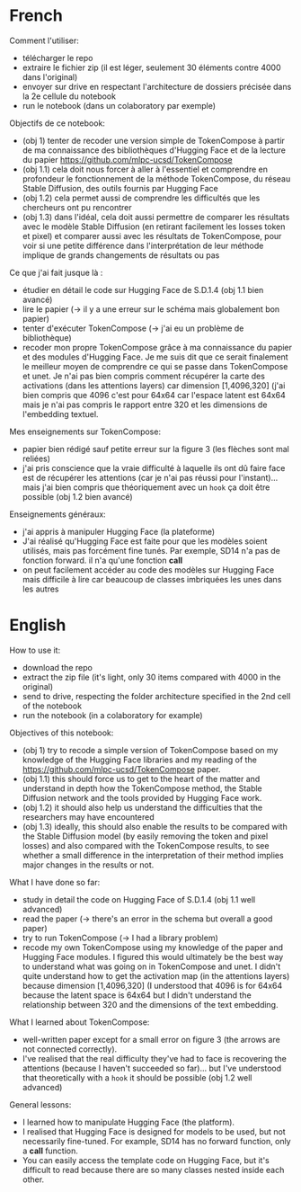 # French

Comment l'utiliser:

* télécharger le repo
* extraire le fichier zip (il est léger, seulement 30 éléments contre 4000 dans l'original)
* envoyer sur drive en respectant l'architecture de dossiers précisée dans la 2e cellule du notebook
* run le notebook (dans un colaboratory par exemple)

Objectifs de ce notebook:

* (obj 1) tenter de recoder une version simple de TokenCompose à partir de ma connaissance des bibliothèques d'Hugging Face et de la lecture du papier https://github.com/mlpc-ucsd/TokenCompose
* (obj 1.1) cela doit nous forcer à aller à l'essentiel et comprendre en profondeur le fonctionnement de la méthode TokenCompose, du réseau Stable Diffusion, des outils fournis par Hugging Face
* (obj 1.2) cela permet aussi de comprendre les difficultés que les chercheurs ont pu rencontrer
* (obj 1.3) dans l'idéal, cela doit aussi permettre de comparer les résultats avec le modèle Stable Diffusion (en retirant facilement les losses token et pixel) et comparer aussi avec les résultats de TokenCompose, pour voir si une petite différence dans l'interprétation de leur méthode implique de grands changements de résultats ou pas

Ce que j'ai fait jusque là :
* étudier en détail le code sur Hugging Face de S.D.1.4 (obj 1.1 bien avancé)
* lire le papier (-> il y a une erreur sur le schéma mais globalement bon papier)
* tenter d'exécuter TokenCompose (-> j'ai eu un problème de bibliothèque)
* recoder mon propre TokenCompose grâce à ma connaissance du papier et des modules d'Hugging Face. Je me suis dit que ce serait finalement le meilleur moyen de comprendre ce qui se passe dans TokenCompose et unet. Je n'ai pas bien compris comment récupérer la carte des activations (dans les attentions layers) car dimension [1,4096,320] (j'ai bien compris que 4096 c'est pour 64x64 car l'espace latent est 64x64 mais je n'ai pas compris le rapport entre 320 et les dimensions de l'embedding textuel.

Mes enseignements sur TokenCompose:
* papier bien rédigé sauf petite erreur sur la figure 3 (les flèches sont mal reliées)
* j'ai pris conscience que la vraie difficulté à laquelle ils ont dû faire face est de récupérer les attentions (car je n'ai pas réussi pour l'instant)... mais j'ai bien compris que théoriquement avec un `hook` ça doit être possible (obj 1.2 bien avancé)

Enseignements généraux:
* j'ai appris à manipuler Hugging Face (la plateforme)
* J'ai réalisé qu'Hugging Face est faite pour que les modèles soient utilisés, mais pas forcément fine tunés. Par exemple, SD14 n'a pas de fonction forward. il n'a qu'une fonction __call__
* on peut facilement accéder au code des modèles sur Hugging Face mais difficile à lire car beaucoup de classes imbriquées les unes dans les autres

# English

How to use it:

* download the repo
* extract the zip file (it's light, only 30 items compared with 4000 in the original)
* send to drive, respecting the folder architecture specified in the 2nd cell of the notebook
* run the notebook (in a colaboratory for example)

Objectives of this notebook:

* (obj 1) try to recode a simple version of TokenCompose based on my knowledge of the Hugging Face libraries and my reading of the https://github.com/mlpc-ucsd/TokenCompose paper.
* (obj 1.1) this should force us to get to the heart of the matter and understand in depth how the TokenCompose method, the Stable Diffusion network and the tools provided by Hugging Face work.
* (obj 1.2) it should also help us understand the difficulties that the researchers may have encountered
* (obj 1.3) ideally, this should also enable the results to be compared with the Stable Diffusion model (by easily removing the token and pixel losses) and also compared with the TokenCompose results, to see whether a small difference in the interpretation of their method implies major changes in the results or not.

What I have done so far:
* study in detail the code on Hugging Face of S.D.1.4 (obj 1.1 well advanced)
* read the paper (-> there's an error in the schema but overall a good paper)
* try to run TokenCompose (-> I had a library problem)
* recode my own TokenCompose using my knowledge of the paper and Hugging Face modules. I figured this would ultimately be the best way to understand what was going on in TokenCompose and unet. I didn't quite understand how to get the activation map (in the attentions layers) because dimension [1,4096,320] (I understood that 4096 is for 64x64 because the latent space is 64x64 but I didn't understand the relationship between 320 and the dimensions of the text embedding.

What I learned about TokenCompose:
* well-written paper except for a small error on figure 3 (the arrows are not connected correctly).
* I've realised that the real difficulty they've had to face is recovering the attentions (because I haven't succeeded so far)... but I've understood that theoretically with a `hook` it should be possible (obj 1.2 well advanced)

General lessons:
* I learned how to manipulate Hugging Face (the platform).
* I realised that Hugging Face is designed for models to be used, but not necessarily fine-tuned. For example, SD14 has no forward function, only a __call__ function.
* You can easily access the template code on Hugging Face, but it's difficult to read because there are so many classes nested inside each other.



